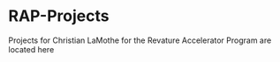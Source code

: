 # RAP-Projects
Projects for Christian LaMothe for the Revature Accelerator Program are located here
